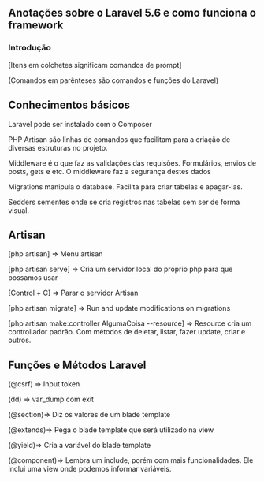 ## Anotações sobre o Laravel 5.6 e como funciona o framework

### Introdução
 
[Itens em colchetes significam comandos de prompt]

(Comandos em parênteses são comandos e funções do Laravel)

## Conhecimentos básicos

Laravel pode ser instalado com o Composer

PHP Artisan são linhas de comandos que facilitam para a criação de diversas estruturas no projeto.

Middleware é o que faz as validações das requisões. Formulários, envios de posts, gets e etc. O middleware faz
a segurança destes dados

Migrations manipula o database. Facilita para criar tabelas e apagar-las.

Sedders sementes onde se cria registros nas tabelas sem ser de forma visual.

## Artisan

[php artisan] => Menu artisan

[php artisan serve] => Cria um servidor local do próprio php para que possamos usar

[Control + C] => Parar o servidor Artisan

[php artisan migrate] => Run and update modifications on migrations

[php artisan make:controller AlgumaCoisa --resource] => Resource cria um controllador padrão. Com métodos
de deletar, listar, fazer update, criar e outros.

## Funções e Métodos Laravel

(@csrf) => Input token

(dd) => var_dump com exit

(@section)=> Diz os valores de um blade template

(@extends)=> Pega o blade template que será utilizado na view

(@yield)=> Cria a variável do blade template

(@component)=> Lembra um include, porém com mais funcionalidades. Ele inclui uma view onde podemos informar variáveis.
